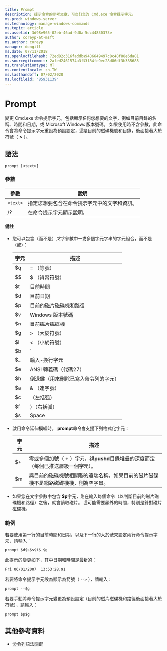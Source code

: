 ```yaml
---
title: Prompt
description: 提示命令的參考文章，可自訂您的 Cmd.exe 命令提示字元。
ms.prod: windows-server
ms.technology: manage-windows-commands
ms.topic: article
ms.assetid: 3d98e965-02eb-46ad-9d0a-5dc44830373e
author: coreyp-at-msft
ms.author: coreyp
manager: dongill
ms.date: 07/11/2018
ms.openlocfilehash: 72ed82c316faddba9486649497c8c48f88e6da81
ms.sourcegitcommit: 2afed2461574a3f53f84fc9ec28d86df3b335685
ms.translationtype: MT
ms.contentlocale: zh-TW
ms.lasthandoff: 07/02/2020
ms.locfileid: "85931139"
---
```

# <a name="prompt"></a>Prompt

變更 Cmd.exe 命令提示字元，包括顯示任何您想要的文字，例如目前目錄的名稱、時間和日期，或 Microsoft Windows 版本號碼。 如果使用時不含參數，此命令會將命令提示字元重設為預設設定，這是目前的磁碟機號和目錄，後面接著大於符號（ **>** ）。

## <a name="syntax"></a>語法

```
prompt [<text>]
```

### <a name="parameters"></a>參數

| 參數 | 說明 |
|--|--|
| `<text>` | 指定您想要包含在命令提示字元中的文字和資訊。 |
| /? | 在命令提示字元顯示說明。 |

#### <a name="remarks"></a>備註

- 您可以包含（而不是）*文字*參數中一或多個字元字串的字元組合，而不是（或）：

    | 字元 | 描述 |
    |--|--|
    | $q | = （等號） |
    | $$ | $ （貨幣符號） |
    | $t | 目前時間 |
    | $d | 目前日期 |
    | $p | 目前的磁片磁碟機和路徑 |
    | $v | Windows 版本號碼 |
    | $n | 目前磁片磁碟機 |
    | $g | > （大於符號） |
    | $l | < （小於符號） |
    | $b | `|`（管線符號） |
    | $_ | 輸入-換行字元 |
    | $e | ANSI 轉義碼（代碼27） |
    | $h | 倒退鍵（用來刪除已寫入命令列的字元） |
    | $a | & （連字號） |
    | $c | （左括弧） |
    | $f | ）（右括弧） |
    | $s | Space |

- 啟用命令延伸模組時， **prompt**命令會支援下列格式化字元：

    | 字元 | 描述 |
    |--|--|
    | $+ | 零或多個加號（ **+** ）字元，視**pushd**目錄堆疊的深度而定（每個已推送層級一個字元）。 |
    | $m | 與目前的磁碟機號相關聯的遠端名稱，如果目前的磁片磁碟機不是網路磁碟機機，則為空字串。 |

- 如果您在文字參數中包含 **$p**字元，則在輸入每個命令（以判斷目前的磁片磁碟機和路徑）之後，就會讀取磁片。 這可能需要額外的時間，特別是針對磁片磁碟機。

### <a name="examples"></a>範例

若要使用第一行的目前時間和日期，以及下一行的大於號來設定兩行命令提示字元，請輸入：

```
prompt $d$s$s$t$_$g
```

此提示的變更如下，其中日期和時間是最新的：

```
Fri 06/01/2007  13:53:28.91
```

若要將命令提示字元設為顯示為箭號（ `-->` ），請輸入：

```
prompt --$g
```

若要手動將命令提示字元變更為預設設定（目前的磁片磁碟機和路徑後面接著大於符號），請輸入：

```
prompt $p$g
```

## <a name="additional-references"></a>其他參考資料

- [命令列語法關鍵](command-line-syntax-key.md)
